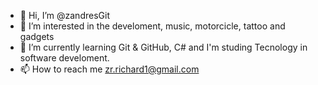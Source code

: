 - 👋 Hi, I’m @zandresGit
- 👀 I’m interested in the develoment, music, motorcicle, tattoo and gadgets
- 🌱 I’m currently learning Git & GitHub, C# and I'm studing Tecnology in software develoment.
- 📫 How to reach me zr.richard1@gmail.com


<!---
zandresGit/zandresGit is a ✨ special ✨ repository because its `README.md` (this file) appears on your GitHub profile.
You can click the Preview link to take a look at your changes.
--->
